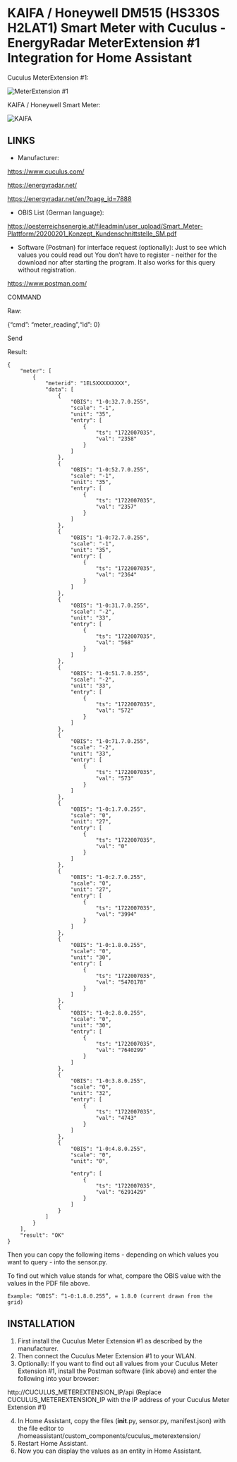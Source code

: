 <h1>KAIFA / Honeywell DM515 (HS330S H2LAT1) Smart Meter with Cuculus - EnergyRadar MeterExtension #1 Integration for Home Assistant</h1>

Cuculus MeterExtension #1:

![MeterExtension #1](https://github.com/user-attachments/assets/cf31232b-828a-49f7-9cfb-47d83e8427dc)

KAIFA / Honeywell Smart Meter:

![KAIFA](https://github.com/user-attachments/assets/31d9c65e-d366-4ac7-89a0-3967a34fde61)


<h2>LINKS</h2>

- Manufacturer:

https://www.cuculus.com/

https://energyradar.net/

https://energyradar.net/en/?page_id=7888


- OBIS List (German language):

https://oesterreichsenergie.at/fileadmin/user_upload/Smart_Meter-Plattform/20200201_Konzept_Kundenschnittstelle_SM.pdf


- Software (Postman) for interface request (optionally):
Just to see which values you could read out
You don’t have to register - neither for the download nor after starting the program.
It also works for this query without registration.

https://www.postman.com/


COMMAND

Raw:

{“cmd”: “meter_reading”,“id”: 0}

Send

Result:
```
{
    "meter": [
        {
            "meterid": "1ELSXXXXXXXXX",
            "data": [
                {
                    "OBIS": "1-0:32.7.0.255",
                    "scale": "-1",
                    "unit": "35",
                    "entry": [
                        {
                            "ts": "1722007035",
                            "val": "2358"
                        }
                    ]
                },
                {
                    "OBIS": "1-0:52.7.0.255",
                    "scale": "-1",
                    "unit": "35",
                    "entry": [
                        {
                            "ts": "1722007035",
                            "val": "2357"
                        }
                    ]
                },
                {
                    "OBIS": "1-0:72.7.0.255",
                    "scale": "-1",
                    "unit": "35",
                    "entry": [
                        {
                            "ts": "1722007035",
                            "val": "2364"
                        }
                    ]
                },
                {
                    "OBIS": "1-0:31.7.0.255",
                    "scale": "-2",
                    "unit": "33",
                    "entry": [
                        {
                            "ts": "1722007035",
                            "val": "568"
                        }
                    ]
                },
                {
                    "OBIS": "1-0:51.7.0.255",
                    "scale": "-2",
                    "unit": "33",
                    "entry": [
                        {
                            "ts": "1722007035",
                            "val": "572"
                        }
                    ]
                },
                {
                    "OBIS": "1-0:71.7.0.255",
                    "scale": "-2",
                    "unit": "33",
                    "entry": [
                        {
                            "ts": "1722007035",
                            "val": "573"
                        }
                    ]
                },
                {
                    "OBIS": "1-0:1.7.0.255",
                    "scale": "0",
                    "unit": "27",
                    "entry": [
                        {
                            "ts": "1722007035",
                            "val": "0"
                        }
                    ]
                },
                {
                    "OBIS": "1-0:2.7.0.255",
                    "scale": "0",
                    "unit": "27",
                    "entry": [
                        {
                            "ts": "1722007035",
                            "val": "3994"
                        }
                    ]
                },
                {
                    "OBIS": "1-0:1.8.0.255",
                    "scale": "0",
                    "unit": "30",
                    "entry": [
                        {
                            "ts": "1722007035",
                            "val": "5470178"
                        }
                    ]
                },
                {
                    "OBIS": "1-0:2.8.0.255",
                    "scale": "0",
                    "unit": "30",
                    "entry": [
                        {
                            "ts": "1722007035",
                            "val": "7640299"
                        }
                    ]
                },
                {
                    "OBIS": "1-0:3.8.0.255",
                    "scale": "0",
                    "unit": "32",
                    "entry": [
                        {
                            "ts": "1722007035",
                            "val": "4743"
                        }
                    ]
                },
                {
                    "OBIS": "1-0:4.8.0.255",
                    "scale": "0",
                    "unit": "0",

                    "entry": [
                        {
                            "ts": "1722007035",
                            "val": "6291429"
                        }
                    ]
                }
            ]
        }
    ],
    "result": "OK"
}
```
Then you can copy the following items - depending on which values you want to query - into the sensor.py.

To find out which value stands for what, compare the OBIS value with the values in the PDF file above.

```
Example: “OBIS”: “1-0:1.8.0.255”, = 1.8.0 (current drawn from the grid)
```

<h2>INSTALLATION</h2>

1. First install the Cuculus Meter Extension #1 as described by the manufacturer.
2. Then connect the Cuculus Meter Extension #1 to your WLAN.
3. Optionally: If you want to find out all values from your Cuculus Meter Extension #1, install the Postman software (link above) and enter the following into your browser:

http://CUCULUS_METEREXTENSION_IP/api
(Replace CUCULUS_METEREXTENSION_IP with the IP address of your Cuculus Meter Extension #1)

4. In Home Assistant, copy the files (__init__.py, sensor.py, manifest.json) with the file editor to /homeassistant/custom_components/cuculus_meterextension/
5. Restart Home Assistant.
6. Now you can display the values as an entity in Home Assistant.
   
